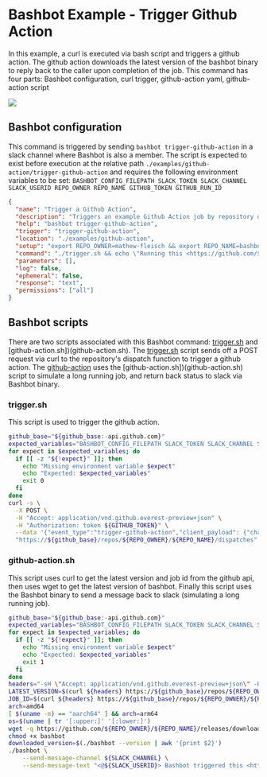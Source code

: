 # Bashbot Example - Trigger Github Action

In this example, a curl is executed via bash script and triggers a github action. The github action downloads the latest version of the bashbot binary to reply back to the caller upon completion of the job. This command has four parts: Bashbot configuration, curl trigger, github-action yaml, github-action script

<img src="https://i.imgur.com/s0cf2Hl.gif" />

## Bashbot configuration

This command is triggered by sending `bashbot trigger-github-action` in a slack channel where Bashbot is also a member. The script is expected to exist before execution at the relative path `./examples/github-action/trigger-github-action` and requires the following environment variables to be set: `BASHBOT_CONFIG_FILEPATH SLACK_TOKEN SLACK_CHANNEL SLACK_USERID REPO_OWNER REPO_NAME GITHUB_TOKEN GITHUB_RUN_ID`
```json
{
  "name": "Trigger a Github Action",
  "description": "Triggers an example Github Action job by repository dispatch",
  "help": "bashbot trigger-github-action",
  "trigger": "trigger-github-action",
  "location": "./examples/github-action",
  "setup": "export REPO_OWNER=mathew-fleisch && export REPO_NAME=bashbot && export SLACK_CHANNEL=${TRIGGERED_CHANNEL_ID} && export SLACK_USERID=${TRIGGERED_USER_ID}",
  "command": "./trigger.sh && echo \"Running this <https://github.com/${REPO_OWNER}/${REPO_NAME}/blob/main/.github/workflows/example-bashbot-github-action.yaml|example github action>\"",
  "parameters": [],
  "log": false,
  "ephemeral": false,
  "response": "text",
  "permissions": ["all"]
}
```

## Bashbot scripts

There are two scripts associated with this Bashbot command: [trigger.sh](trigger.sh) and [github-action.sh])(github-action.sh). The [trigger.sh](trigger.sh) script sends off a POST request via curl to the repository's dispatch function to trigger a github action. The [github-action](../.github/workflows/example-bashbot-github-action.yaml) uses the [github-action.sh])(github-action.sh) script to simulate a long running job, and return back status to slack via Bashbot binary.

### trigger.sh

This script is used to trigger the github action.

```bash
github_base="${github_base:-api.github.com}"
expected_variables="BASHBOT_CONFIG_FILEPATH SLACK_TOKEN SLACK_CHANNEL SLACK_USERID REPO_OWNER REPO_NAME GITHUB_TOKEN"
for expect in $expected_variables; do
  if [[ -z "${!expect}" ]]; then
    echo "Missing environment variable $expect"
    echo "Expected: $expected_variables"
    exit 0
  fi
done
curl -s \
  -X POST \
  -H "Accept: application/vnd.github.everest-preview+json" \
  -H "Authorization: token ${GITHUB_TOKEN}" \
  --data '{"event_type":"trigger-github-action","client_payload": {"channel":"'${SLACK_CHANNEL}'", "user_id": "'${SLACK_USERID}'"}}' \
  "https://${github_base}/repos/${REPO_OWNER}/${REPO_NAME}/dispatches"

```


### github-action.sh

This script uses curl to get the latest version and job id from the github api, then uses wget to get the latest version of bashbot. Finally this script uses the Bashbot binary to send a message back to slack (simulating a long running job).

```bash
github_base="${github_base:-api.github.com}"
expected_variables="BASHBOT_CONFIG_FILEPATH SLACK_TOKEN SLACK_CHANNEL SLACK_USERID REPO_OWNER REPO_NAME GITHUB_TOKEN GITHUB_RUN_ID"
for expect in $expected_variables; do
  if [[ -z "${!expect}" ]]; then
    echo "Missing environment variable $expect"
    echo "Expected: $expected_variables"
    exit 1
  fi
done
headers="-sH \"Accept: application/vnd.github.everest-preview+json\" -H \"Authorization: token ${GITHUB_TOKEN}\""
LATEST_VERSION=$(curl ${headers} https://${github_base}/repos/${REPO_OWNER}/${REPO_NAME}/releases/latest | grep tag_name | cut -d '"' -f 4)
JOB_ID=$(curl ${headers} https://${github_base}/repos/${REPO_OWNER}/${REPO_NAME}/actions/runs/${GITHUB_RUN_ID}/jobs | jq -r '.jobs[].id')
arch=amd64
[ $(uname -m) == "aarch64" ] && arch=arm64
os=$(uname | tr '[:upper:]' '[:lower:]')
wget -q https://github.com/${REPO_OWNER}/${REPO_NAME}/releases/download/${LATEST_VERSION}/bashbot-${os}-${arch} -O bashbot
chmod +x bashbot
downloaded_version=$(./bashbot --version | awk '{print $2}')
./bashbot \
    --send-message-channel ${SLACK_CHANNEL} \
    --send-message-text "<@${SLACK_USERID}> Bashbot triggered this <https://github.com/${REPO_OWNER}/${REPO_NAME}/blob/main/.github/workflows/example-bashbot-github-action.yaml|example github action> and used the bashbot binary (<https://github.com/${REPO_OWNER}/${REPO_NAME}/releases/tag/${downloaded_version}|${downloaded_version}>) within the github action, to <https://github.com/${REPO_OWNER}/${REPO_NAME}/runs/${JOB_ID}?check_suite_focus=true|simulate a long running job> in order to send success/failure back to slack."
```